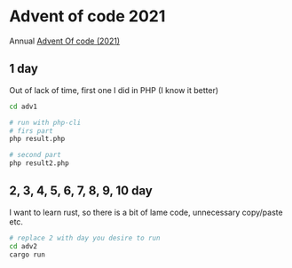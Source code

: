 # Advent of code 2021
Annual [Advent Of code (2021)](https://https://adventofcode.com/2021)

## 1 day
Out of lack of time, first one I did in PHP (I know it better)
```sh
cd adv1

# run with php-cli
# firs part
php result.php

# second part
php result2.php
```

## 2, 3, 4, 5, 6, 7, 8, 9, 10 day
I want to learn rust, so there is a bit of lame code, unnecessary copy/paste etc.
```sh
# replace 2 with day you desire to run
cd adv2
cargo run
```